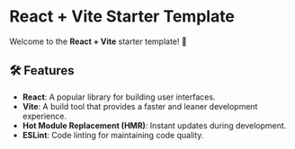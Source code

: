 # React + Vite Starter Template

Welcome to the **React + Vite** starter template! 🚀 

## 🛠️ Features

- **React**: A popular library for building user interfaces.
- **Vite**: A build tool that provides a faster and leaner development experience.
- **Hot Module Replacement (HMR)**: Instant updates during development.
- **ESLint**: Code linting for maintaining code quality.

